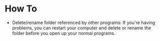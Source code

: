 # How To

- Delete/rename folder referenced by other programs: If you're having problems, you can restart your computer and delete or rename the folder before you open up your normal programs.
